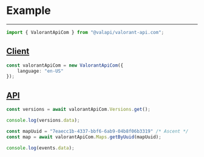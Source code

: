 # Example

---

```typescript
import { ValorantApiCom } from "@valapi/valorant-api.com";
```

## [Client](./Client.md#config)

```typescript
const valorantApiCom = new ValorantApiCom({
    language: "en-US"
});
```

## [API](./API.md#usage)

```typescript
const versions = await valorantApiCom.Versions.get();

console.log(versions.data);
```

```typescript
const mapUuid = "7eaecc1b-4337-bbf6-6ab9-04b8f06b3319" /* Ascent */
const map = await valorantApiCom.Maps.getByUuid(mapUuid);

console.log(events.data);
```